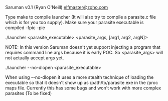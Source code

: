 Saruman v0.1 (Ryan O'Neill) elfmaster@zoho.com

Type make to compile launcher (It will also try to compile a parasite.c file which
is for you too supply). Make sure your parasite executable is compiled -fpic -pie

./launcher <pid> <parasite_executable> <parasite_args, [arg1, arg2, argN]> 

NOTE: In this version Saruman doesn't yet support injecting a program that requires command line args
because it is early POC. So <parasite_args> will not actually accept args yet.

./launcher --no-dlopen <pid> <parasite_executable>

When using --no-dlopen it uses a more stealth technique of loading the executable
so that it doesn't show up as /path/to/parasite.exe in the /proc maps file.
Currently this has some bugs and won't work with more complex parasites (To be fixed)
